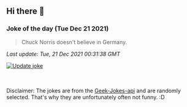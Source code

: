## Hi there 👋

### Joke of the day (Tue Dec 21 2021)
<!-- joke -->
>Chuck Norris doesn't believe in Germany.
<!-- /joke -->

*Last update: Tue, 21 Dec 2021 00:31:38 GMT*

[![Update joke](https://github.com/nclskfm/nclskfm/actions/workflows/joke.yml/badge.svg)](https://github.com/nclskfm/nclskfm/actions/workflows/joke.yml)

<br><br>
Disclaimer: The jokes are from the [Geek-Jokes-api](https://github.com/sameerkumar18/geek-joke-api) and are randomly selected. That's why they are unfortunately often not funny. :D
